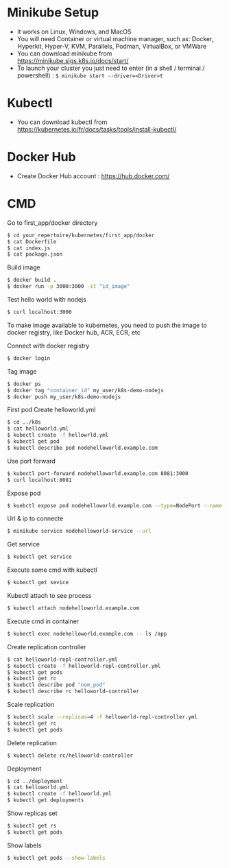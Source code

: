 # Minikube Setup
  - it works on Linux, Windows, and MacOS
  - You will need Container or virtual machine manager, such as: Docker, Hyperkit, Hyper-V, KVM, Parallels, Podman, VirtualBox, or VMWare
  - You can download minikube from https://minikube.sigs.k8s.io/docs/start/
  - To launch your cluster you just need to enter (in a shell / terminal / powershell) :
    `$ minikube start --driver=<Driver>t`

# Kubectl
  - You can download kubectl from https://kubernetes.io/fr/docs/tasks/tools/install-kubectl/ 

# Docker Hub
  - Create Docker Hub account : https://hub.docker.com/ 

# CMD
 Go to first_app/docker directory
```sh
$ cd your_repertoire/kubernetes/first_app/docker
$ cat Dockerfile
$ cat index.js 
$ cat package.json
```
Build image 
```sh
$ docker build .
$ docker run -p 3000:3000 -it "id_image"
```
Test hello world with nodejs
```sh
$ curl localhost:3000
```
To make image available to kubernetes, you need to push the image to docker registry, like Docker hub, ACR, ECR, etc 

Connect with docker registry 
```sh
$ docker login
```
Tag image 
```sh
$ docker ps  
$ docker tag "container_id" my_user/k8s-demo-nodejs
$ docker push my_user/k8s-demo-nodejs
```
First pod 
Create helloworld.yml 
```sh
$ cd ../k8s
$ cat helloworld.yml
$ kubectl create -f hellowrld.yml
$ kubectl get pod
$ kubectl describe pod nodehelloworld.example.com
```
Use port forward 
```sh
$ kubectl port-forward nodehelloworld.example.com 8081:3000
$ curl localhost:8081
```
Expose pod 
```sh
$ kuebctl expose pod nodehelloworld.example.com --type=NodePort --name nodehelloworld-service
```
Url & ip to connecte 
```sh
$ minikube service nodehelloworld-service --url
```
Get service 
```sh
$ kubectl get service
```
Execute some cmd with kubectl 
```sh
$ kubectl get sevice
```
Kubectl attach to see process 
```sh
$ kubectl attach nodehelloworld.example.com 
```
Execute cmd in container 
```sh
$ kubectl exec nodehelloworld.example.com -- ls /app
```
Create replication controller 
```sh
$ cat helloworld-repl-controller.yml
$ kubectl create -f helloworld-repl-controller.yml
$ kubectl get pods
$ kubectl get rc
$ kuebctl describe pod "nom_pod"
$ kubectl describe rc helloworld-controller
```
Scale replication 
```sh
$ kubectl scale --replicas=4 -f helloworld-repl-controller.yml
$ kubectl get rc
$ kubectl get pods
```
Delete replication 
```sh
$ kubectl delete rc/helloworld-controller
```
Deployment 
```sh
$ cd ../deployment
$ cat helloworld.yml
$ kubectl create -f helloworld.yml 
$ kubectl get deployments
```
Show replicas set 
```sh
$ kubectl get rs
$ kubectl get pods
```
Show labels 
```sh
$ kubectl get pods --show-labels
```
 



